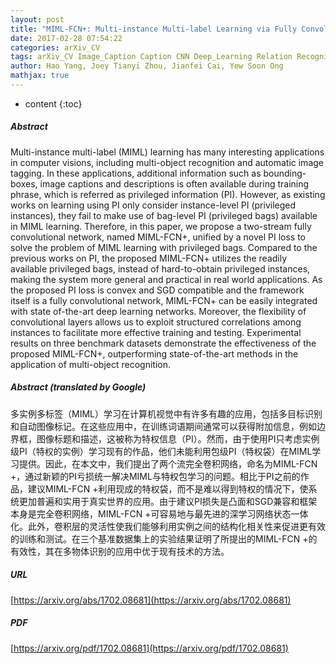 ```yaml
---
layout: post
title: "MIML-FCN+: Multi-instance Multi-label Learning via Fully Convolutional Networks with Privileged Information"
date: 2017-02-28 07:54:22
categories: arXiv_CV
tags: arXiv_CV Image_Caption Caption CNN Deep_Learning Relation Recognition
author: Hao Yang, Joey Tianyi Zhou, Jianfei Cai, Yew Soon Ong
mathjax: true
---
```


* content
{:toc}

##### Abstract
Multi-instance multi-label (MIML) learning has many interesting applications in computer visions, including multi-object recognition and automatic image tagging. In these applications, additional information such as bounding-boxes, image captions and descriptions is often available during training phrase, which is referred as privileged information (PI). However, as existing works on learning using PI only consider instance-level PI (privileged instances), they fail to make use of bag-level PI (privileged bags) available in MIML learning. Therefore, in this paper, we propose a two-stream fully convolutional network, named MIML-FCN+, unified by a novel PI loss to solve the problem of MIML learning with privileged bags. Compared to the previous works on PI, the proposed MIML-FCN+ utilizes the readily available privileged bags, instead of hard-to-obtain privileged instances, making the system more general and practical in real world applications. As the proposed PI loss is convex and SGD compatible and the framework itself is a fully convolutional network, MIML-FCN+ can be easily integrated with state of-the-art deep learning networks. Moreover, the flexibility of convolutional layers allows us to exploit structured correlations among instances to facilitate more effective training and testing. Experimental results on three benchmark datasets demonstrate the effectiveness of the proposed MIML-FCN+, outperforming state-of-the-art methods in the application of multi-object recognition.

##### Abstract (translated by Google)
多实例多标签（MIML）学习在计算机视觉中有许多有趣的应用，包括多目标识别和自动图像标记。在这些应用中，在训练词语期间通常可以获得附加信息，例如边界框，图像标题和描述，这被称为特权信息（PI）。然而，由于使用PI只考虑实例级PI（特权的实例）学习现有的作品，他们未能利用包级PI（特权袋）在MIML学习提供。因此，在本文中，我们提出了两个流完全卷积网络，命名为MIML-FCN +，通过新颖的PI亏损统一解决MIML与特权包学习的问题。相比于PI之前的作品，建议MIML-FCN +利用现成的特权袋，而不是难以得到特权的情况下，使系统更加普遍和实用于真实世界的应用。由于建议PI损失是凸面和SGD兼容和框架本身是完全卷积网络，MIML-FCN +可容易地与最先进的深学习网络状态一体化。此外，卷积层的灵活性使我们能够利用实例之间的结构化相关性来促进更有效的训练和测试。在三个基准数据集上的实验结果证明了所提出的MIML-FCN +的有效性，其在多物体识别的应用中优于现有技术的方法。

##### URL
[https://arxiv.org/abs/1702.08681](https://arxiv.org/abs/1702.08681)

##### PDF
[https://arxiv.org/pdf/1702.08681](https://arxiv.org/pdf/1702.08681)

